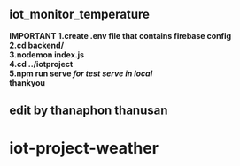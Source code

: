 ## iot_monitor_temperature
**IMPORTANT**
**1.create .env file that contains firebase config**\
**2.cd backend/**\
**3.nodemon index.js**\
**4.cd ../iotproject**\
**5.npm run serve *for test serve in local***\
**thankyou**

## edit by thanaphon thanusan
# iot-project-weather
